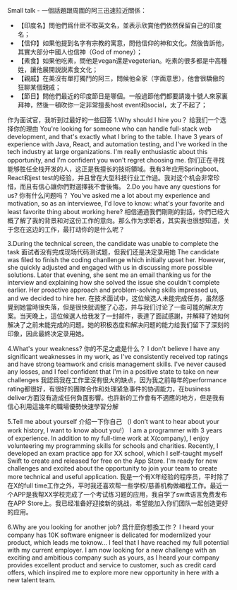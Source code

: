 Small talk - 一個話題跟周圍的阿三迅速拉近關係：

- 【印度名】問他們爲什麽不取英文名，並表示欣賞他們依然保留自己的印度名；
- 【信仰】如果他提到名字有宗教的寓意，問他信仰的神和文化。然後告訴他，其實大部分中國人也信神（God of money）；
- 【素食】如果他吃素，問他是vegan還是vegeterian。吃素的很多都是中高種姓，讓他展開説説素食文化；
- 【親戚】在美沒有單打獨鬥的阿三，問候他全家（字面意思），他會很驕傲的狂聊某個親戚；
- 【節日】問他們最近的印度節日是哪個。一般過節他們都要請幾十號人來家裏拜神，然後一頓吹你一定非常擅長host event和social，太了不起了；

作为面试官，我听到过最好的一些回答
1.Why should I hire you？
给我们一个选择你的理由
You're looking for someone who can handle full-stack web development, and that's exactly what I bring to the table. I have 3 years of experience with Java, React, and automation testing, and I've worked in the tech industry at large organizations. I'm really enthusiastic about this opportunity, and I'm confident you won't regret choosing me.
你们正在寻找能够胜任全栈开发的人，这正是我擅长的技術領域。我有3年应用Springboot、React和jest test的经验，并且曾在大型科技行业工作過。我对这个机会非常珍惜，而且有信心讓你們對選擇我不會後悔。
2.Do you have any questions for us?
你有什么问题吗？
You've asked me a lot about my experience and motivation, so as an interviewee, I'd love to know: what's your favorite and least favorite thing about working here?
相信通過我們剛剛的對話，你們已经大概了解了我的背景和对这份工作的意向。那么作为求职者，其实我也很想知道，关于您在这边的工作，最打动你的是什么呢？

3.During the technical screen, the candidate was unable to complete the task
面试者没有完成现场代码测试题，但我们还是决定录用她
The candidate was filed to finish the coding chanllenge which initially upset her. However, she quickly adjusted and engaged with us in discussing more possible solutions. Later that evening, she sent me an email thanking us for the interview and explaining how she solved the issue she couldn't complete earlier. Her proactive approach and problem-solving skills impressed us, and we decided to hire her.
在技术面试中，这位候选人未能完成任务，虽然感覺到她當時很失落，但是很快就调整了心态，并与我们讨论了一些可能的解决方案。当天晚上，這位候選人给我发了一封邮件，表達了面試感謝，并解释了她如何解决了之前未能完成的问题。她的积极态度和解决问题的能力给我们留下了深刻的印象，因此最終决定录用她。

4.What's your weakness?
你的不足之處是什么？
I don't believe I have any significant weaknesses in my work, as I've consistently received top ratings and have strong teamwork and crisis management skills. I've never caused any losses, and I feel confident that I'm in a positive state to take on new challenges
我認爲我在工作里沒有很大的缺点，因为我之前每年的performance rating都很好，有很好的團隊合作和处理紧急事件的协调能力，在business deliver方面沒有造成任何負面影響。也許新的工作會有不適應的地方，但是我有信心利用這幾年的職場優勢快速學習分解

5.Tell me about yourself
介绍一下你自己
（I don’t want to hear about your work history, I want to know about you!）
I am a programmer with 3 years of experience. In addition to my full-time work at X(company), I enjoy volunteering my programming skills for schools and charities. Recently, I developed an exam practice app for XX school, which I self-taught myself Swift to create and released for free on the App Store. I'm ready for new challenges and excited about the opportunity to join your team to create more technical and useful application.
我是一个有X年经验的程序员，平时除了在X的full time工作之外，平时我还喜欢帮一些学校/慈善机构做编程工作。最近一个APP是我帮XX学校完成了一个考试练习题的应用，我自学了swift语言免费发布在APP Store上。我已经准备好迎接新的挑战，希望能加入你们团队一起创造更好的应用。


6.Why are you looking for another job?
爲什麽你想換工作？
I heard your company has 10K software enigneer is delicated for modernlized your product, which leads me toknow... I feel that I have reached my full potential with my current employer. I am now looking for a new challenge with an exciting and ambitious company such as yours, as I heard your company provides excellent product and service to customer, such as credit card offers, which inspired me to explore more new opportunity in here with a new talent team.









